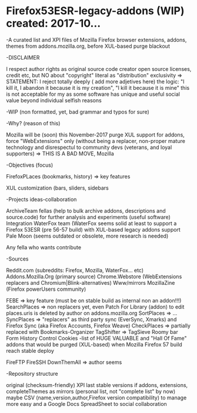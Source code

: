 # Firefox53ESR-legacy-addons (WIP) created: 2017-10...
-A curated list and XPI files of Mozilla Firefox browser extensions, addons, themes from addons.mozilla.org, before XUL-based purge blackout

-DISCLAIMER

I respect author rights as original source code creator open source licenses, credit etc, but NO about "copyright" literal as "distribution" exclusivity => STATEMENT: I reject totally deeply ( add more adjetives here) the logic: "I kill it, I abandon it because it is my creation", "I kill it because it is mine" this is not acceptable for my as some software has unique and useful social value beyond individual selfish reasons

-WIP (non formatted, yet, bad grammar and typos for sure)

-Why? (reason of this)

Mozilla will be (soon) this November-2017 purge XUL support for addons, force "WebExtensions" only (without being a replacer, non-proper mature technology and disrespectul to community devs (veterans, and loyal supporters) => THIS IS A BAD MOVE, Mozilla

-Objectives (focus)

FirefoxPLaces (bookmarks, history) => key features

XUL customization (bars, sliders, sidebars

-Projects ideas-collaboration

ArchiveTeam fellas (help to bulk archive addons, descriptions and source.code) for further analysis and experiments (useful software)
Integration WaterFox team (WaterFox seems solid at least to support a Firefox 53ESR (pre 56-57 build) with XUL-based legacy addons support
Pale Moon (seems outdated or obsolete, more research is needed)

Any fella who wants contribute 


-Sources

Reddit.com (subreddits: Firefox, Mozilla, WaterFox... etc)
Addons.Mozilla.Org (primary source)
Chrome.Webstore (WebExtensions replacers and Chromium|Blink-alternatives)
Www/mirrors
MozillaZine (Firefox powerUsers community)

FEBE => key feature (must be on stable build as internal non an addon!!!)
SearchPlaces => non replacers yet, even Patch For Library (addon) to edit places.uris is deleted by author on addons.mozilla.org
SortPlaces => ...
SyncPlaces => "replacers" as third party sync (EverSync, Xmarks) and Firefox Sync (aka Firefox Accounts, Firefox Weave)
CheckPlaces => partially replaced with Bookmarks-Organizer
TagShifter => TagSieve
Roomy bar
Form History Control
Cookies
-list of HUGE VALUABLE and "Hall Of Fame" addons that would be purged (XUL-based) when Mozilla Firefox 57 build reach stable deploy

FireFTP 
FireSSH 
DownThemAll => author seems

-Repository structure

original (checksum-friendly) XPI last stable versions if addons, extensions, completeThemes as mirrors (personal list, not "complete list" by now)
maybe CSV (name,version,author,Firefox version compatibility) to manage more easy and a Google Docs SpreadSheet to social collaboration
